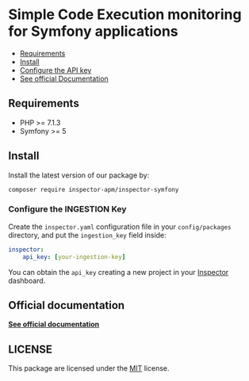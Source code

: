 # Simple Code Execution monitoring for Symfony applications

- [Requirements](#requirements)
- [Install](#install)
- [Configure the API key](#api-key)
- [See official Documentation](https://docs.inspector.dev)

<a name="requirements"></a>

## Requirements

- PHP >= 7.1.3
- Symfony >= 5

<a name="install"></a>

## Install

Install the latest version of our package by:

```
composer require inspector-apm/inspector-symfony
```

<a name="api-key"></a>

### Configure the INGESTION Key

Create the `inspector.yaml` configuration file in your `config/packages` directory, and put the `ingestion_key` field inside:

```yaml
inspector:
    api_key: [your-ingestion-key]
```

You can obtain the `api_key` creating a new project in your [Inspector](https://www.inspector.dev) dashboard.


## Official documentation

**[See official documentation](https://docs.inspector.dev)**

## LICENSE

This package are licensed under the [MIT](LICENSE) license.

